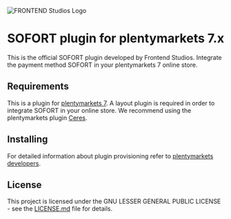 ![FRONTEND Studios Logo](https://www.frontend-studios.de/img/logos/fes_big.png)

# SOFORT plugin for plentymarkets 7.x

This is the official SOFORT plugin developed by Frontend Studios. Integrate the payment method SOFORT in your plentymarkets 7 online store.

## Requirements

This is a plugin for [plentymarkets 7](https://www.plentymarkets.com). A layout plugin is required in order to integrate SOFORT in your online store. We recommend using the plentymarkets plugin [Ceres](https://github.com/plentymarkets/plugin-ceres).

## Installing

For detailed information about plugin provisioning refer to [plentymarkets developers](https://developers.plentymarkets.com/dev-doc/basics#plugin-provisioning).

## License

This project is licensed under the GNU LESSER GENERAL PUBLIC LICENSE - see the [LICENSE.md](/LICENSE.md) file for details.
